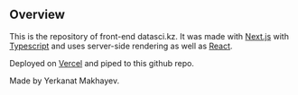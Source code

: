 ## Overview

This is the repository of front-end datasci.kz. It was made with [Next.js](https://nextjs.org/) with [Typescript](https://www.typescriptlang.org/) and uses server-side rendering as well as [React](https://reactjs.org/). 

Deployed on [Vercel](https://vercel.com/) and piped to this github repo.


Made by Yerkanat Makhayev.
